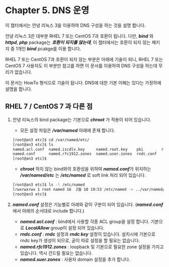 # Chapter 5. DNS 운영

이 챕터에서는 안녕 리눅스 3을 이용하여 DNS 구성을 하는 것을 설명 합니다.

안녕 리눅스 3은 대부분 RHEL 7 또는 CentOS 7과 호환이 됩니다. 다만, ***bind*** 와 ***httpd***, ***php*** package는 ***호환이 되지를 않는데***, 이 챕터에서는 호환이 되지 않는 패키지 중 1개인 ***bind*** pcakge를 이용 합니다.

RHEL 7 또는 CentOS 7과 호환이 되지 않는 부분은 아래에 기술이 되니, RHEL 7 또는 CentOS 7 사용자도 이 부분만 참고를 하면 이 문서를 이용하여 DNS 구성을 하는데 무리가 없습니다.

이 문서는 HowTo 형식으로 기술이 됩니다. DNS에 대한 기본 이해는 있다는 가정하에 설명을 합니다.

## RHEL 7 / CentOS 7 과 다른 점

1. 안녕 리눅스의 bind package는 기본으로 ***chroot*** 가 적용이 되어 있습니다.  

   * 모든 설정 파일은 ***/var/named*** 아래에 존재 합니다.  
   ```bash
   [root@an3 etc]$ cd /var/named/etc/
   [root@an3 etc]$ ls
   named.acl.conf  named.iscdlv.key     named.root.key    pki        rndc.key
   named.conf      named.rfc1912.zones  named.user.zones  rndc.conf
   [root@an3 etc]$
   ```

   * ***chroot*** 하지 않는 bind와의 호환성을 위하여 ***named.conf***가 위치하는 ***/var/named/etc*** 는 ***/etc/named*** 로 soft link 처리 되어 있습니다.  
   ```bash
   [root@an3 etc]$ ls -l /etc/named
   lrwxrwxrwx 1 root named 16  2월 10 19:53 /etc/named -> ../var/named/etc
   [root@an3 etc]$
   ```
   
2. ***named.conf*** 설정은 기능별로 아래와 같이 구분이 되어 있습니다. (***named.conf***에서 아래의 순서대로 include 합니다.)  
   
   * ***named.acl.conf*** : bind에서 사용할 각종 ACL group을 설정 합니다. 기본으로 ***LocalAllow*** group이 설정 되어 있습니다.
   * ***rndc.conf*** : ***rndc*** 설정과 ***rndc key*** 설정이 있습니다. 설치시에 기본으로 rndc key가 생성이 되므로, 굳이 따로 설정을 할 필요는 없습니다.
   * ***named.rfc1912.zones*** : loopback 및 기본으로 필요한 zone 설정을 가지고 있습니다. 역시 건드릴 필요는 없습니다.
   * ***named.suer.zones*** : 사용자 domain 설정을 추가 합니다.
   
   



